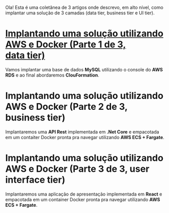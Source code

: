 Ola!
Esta é uma coletânea de 3 artigos onde descrevo, em alto nível, como implantar uma solução de 3 camadas (data tier, business tier e UI tier).

# [Implantando uma solução utilizando AWS e Docker (Parte 1 de 3, data tier)](https://github.com/nandolrs/CFTSTDADOS01/blob/master/CFTSTDADOS01/artigo/readme.md)

Vamos implantar uma base de dados **MySQL** utilizando o console do **AWS RDS** e ao final abordaremos **ClouFormation**.

# Implantando uma solução utilizando AWS e Docker (Parte 2 de 3, business tier)

Implantaremos uma **API Rest** implementada em **.Net Core** e empacotada em um contaiter Docker pronta pra navegar utilizando **AWS ECS + Fargate**.

# Implantando uma solução utilizando AWS e Docker (Parte 3 de 3, user interface tier)

Implantaremos uma aplicação de apresentação implementada em **React** e empacotada em um container Docker pronta pra navegar utilizando **AWS ECS + Fargate**.
